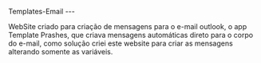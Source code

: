 Templates-Email ---

WebSite criado para criação de mensagens para o e-mail outlook, o app Template Prashes, que criava mensagens automáticas direto para o corpo do e-mail, como solução criei este website para criar as mensagens alterando somente as variáveis.
